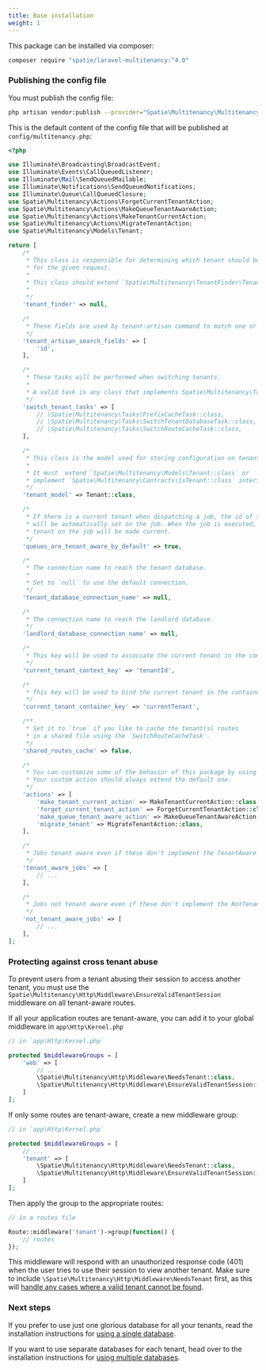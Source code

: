 ```yaml
---
title: Base installation
weight: 1
---
```


This package can be installed via composer:

```bash
composer require "spatie/laravel-multitenancy:^4.0"
```

### Publishing the config file

You must publish the config file:

```bash
php artisan vendor:publish --provider="Spatie\Multitenancy\MultitenancyServiceProvider" --tag="multitenancy-config"
```

This is the default content of the config file that will be published at `config/multitenancy.php`:

```php
<?php

use Illuminate\Broadcasting\BroadcastEvent;
use Illuminate\Events\CallQueuedListener;
use Illuminate\Mail\SendQueuedMailable;
use Illuminate\Notifications\SendQueuedNotifications;
use Illuminate\Queue\CallQueuedClosure;
use Spatie\Multitenancy\Actions\ForgetCurrentTenantAction;
use Spatie\Multitenancy\Actions\MakeQueueTenantAwareAction;
use Spatie\Multitenancy\Actions\MakeTenantCurrentAction;
use Spatie\Multitenancy\Actions\MigrateTenantAction;
use Spatie\Multitenancy\Models\Tenant;

return [
    /*
     * This class is responsible for determining which tenant should be current
     * for the given request.
     *
     * This class should extend `Spatie\Multitenancy\TenantFinder\TenantFinder`
     *
     */
    'tenant_finder' => null,

    /*
     * These fields are used by tenant:artisan command to match one or more tenant.
     */
    'tenant_artisan_search_fields' => [
        'id',
    ],

    /*
     * These tasks will be performed when switching tenants.
     *
     * A valid task is any class that implements Spatie\Multitenancy\Tasks\SwitchTenantTask
     */
    'switch_tenant_tasks' => [
        // \Spatie\Multitenancy\Tasks\PrefixCacheTask::class,
        // \Spatie\Multitenancy\Tasks\SwitchTenantDatabaseTask::class,
        // \Spatie\Multitenancy\Tasks\SwitchRouteCacheTask::class,
    ],

    /*
     * This class is the model used for storing configuration on tenants.
     *
     * It must  extend `Spatie\Multitenancy\Models\Tenant::class` or
     * implement `Spatie\Multitenancy\Contracts\IsTenant::class` interface
     */
    'tenant_model' => Tenant::class,

    /*
     * If there is a current tenant when dispatching a job, the id of the current tenant
     * will be automatically set on the job. When the job is executed, the set
     * tenant on the job will be made current.
     */
    'queues_are_tenant_aware_by_default' => true,

    /*
     * The connection name to reach the tenant database.
     *
     * Set to `null` to use the default connection.
     */
    'tenant_database_connection_name' => null,

    /*
     * The connection name to reach the landlord database.
     */
    'landlord_database_connection_name' => null,

    /*
     * This key will be used to associate the current tenant in the context
     */
    'current_tenant_context_key' => 'tenantId',

    /*
     * This key will be used to bind the current tenant in the container.
     */
    'current_tenant_container_key' => 'currentTenant',

    /**
     * Set it to `true` if you like to cache the tenant(s) routes
     * in a shared file using the `SwitchRouteCacheTask`.
     */
    'shared_routes_cache' => false,

    /*
     * You can customize some of the behavior of this package by using your own custom action.
     * Your custom action should always extend the default one.
     */
    'actions' => [
        'make_tenant_current_action' => MakeTenantCurrentAction::class,
        'forget_current_tenant_action' => ForgetCurrentTenantAction::class,
        'make_queue_tenant_aware_action' => MakeQueueTenantAwareAction::class,
        'migrate_tenant' => MigrateTenantAction::class,
    ],

    /*
     * Jobs tenant aware even if these don't implement the TenantAware interface.
     */
    'tenant_aware_jobs' => [
        // ...
    ],

    /*
     * Jobs not tenant aware even if these don't implement the NotTenantAware interface.
     */
    'not_tenant_aware_jobs' => [
        // ...
    ],
];
```

### Protecting against cross tenant abuse

To prevent users from a tenant abusing their session to access another tenant, you must use the `Spatie\Multitenancy\Http\Middleware\EnsureValidTenantSession` middleware on all tenant-aware routes.

If all your application routes are tenant-aware, you can add it to your global middleware in `app\Http\Kernel.php`

```php
// in `app\Http\Kernel.php`

protected $middlewareGroups = [
    'web' => [
        // ...
        \Spatie\Multitenancy\Http\Middleware\NeedsTenant::class,
        \Spatie\Multitenancy\Http\Middleware\EnsureValidTenantSession::class,
    ]
];
```

If only some routes are tenant-aware, create a new middleware group:

```php
// in `app\Http\Kernel.php`

protected $middlewareGroups = [
    // ...
    'tenant' => [
        \Spatie\Multitenancy\Http\Middleware\NeedsTenant::class,
        \Spatie\Multitenancy\Http\Middleware\EnsureValidTenantSession::class,
    ]
];
```

Then apply the group to the appropriate routes:

```php
// in a routes file

Route::middleware('tenant')->group(function() {
    // routes
});
```

This middleware will respond with an unauthorized response code (401) when the user tries to use their session to view another tenant. Make sure to include `\Spatie\Multitenancy\Http\Middleware\NeedsTenant` first, as this will [handle any cases where a valid tenant cannot be found](/docs/laravel-multitenancy/v3/advanced-usage/ensuring-a-current-tenant-has-been-set).

### Next steps

If you prefer to use just one glorious database for all your tenants, read the installation instructions for [using a single database](/docs/laravel-multitenancy/v3/installation/using-a-single-database).

If you want to use separate databases for each tenant, head over to the installation instructions for [using multiple databases](/docs/laravel-multitenancy/v3/installation/using-multiple-databases).
